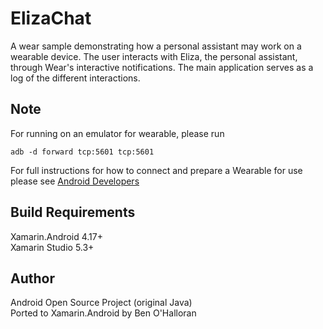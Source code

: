 ElizaChat
======================
A wear sample demonstrating how a personal assistant may work on a wearable device.
The user interacts with Eliza, the personal assistant, through Wear's interactive notifications. The main application serves as a log of the different interactions.

Note
----
For running on an emulator for wearable, please run
```shell
adb -d forward tcp:5601 tcp:5601
```
For full instructions for how to connect and prepare a Wearable for use please see [Android Developers](http://developer.android.com/training/wearables/apps/creating.html#SetupEmulator)

Build Requirements
------------------
Xamarin.Android 4.17+  
Xamarin Studio 5.3+


Author
------
Android Open Source Project (original Java)  
Ported to Xamarin.Android by Ben O'Halloran

